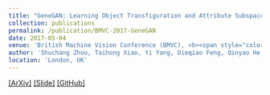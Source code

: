 ```yaml
---
title: "GeneGAN: Learning Object Transfiguration and Attribute Subspace from Unpaired Data"
collection: publications
permalink: /publication/BMVC-2017-GeneGAN
date: 2017-05-04
venue: 'British Machine Vision Conference (BMVC), <b><span style="color:red">Oral</span></b>'
author: 'Shuchang Zhou, Taihong Xiao, Yi Yang, Dieqiao Feng, Qinyao He and Weiran He'
location: 'London, UK'
---
```


[[ArXiv]](https://arxiv.org/abs/1705.04932)
[[Slide]](http://zsc.github.io/GeneGAN-BMVC2017.pdf)
[[GitHub]](https://github.com/Prinsphield/GeneGAN)

